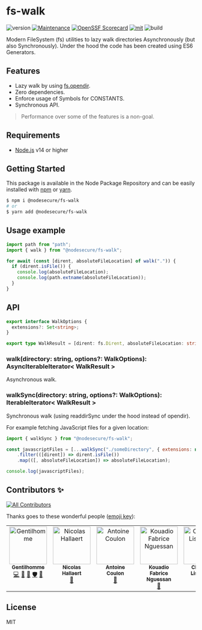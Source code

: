 # fs-walk

![version](https://img.shields.io/badge/dynamic/json.svg?style=for-the-badge&url=https://raw.githubusercontent.com/NodeSecure/fs-walk/master/package.json&query=$.version&label=Version)
[![Maintenance](https://img.shields.io/badge/Maintained%3F-yes-green.svg?style=for-the-badge)](https://github.com/NodeSecure/fs-walk/graphs/commit-activity)
[![OpenSSF
Scorecard](https://api.securityscorecards.dev/projects/github.com/NodeSecure/fs-walk/badge?style=for-the-badge)](https://api.securityscorecards.dev/projects/github.com/NodeSecure/fs-walk)
[![mit](https://img.shields.io/github/license/Naereen/StrapDown.js.svg?style=for-the-badge)](https://github.com/NodeSecure/fs-walk/blob/master/LICENSE)
![build](https://img.shields.io/github/actions/workflow/status/NodeSecure/fs-walk/node.js.yml?style=for-the-badge)

Modern FileSystem (fs) utilities to lazy walk directories Asynchronously (but also Synchronously). Under the hood the code has been created using ES6 Generators.

## Features

- Lazy walk by using [fs.opendir](https://nodejs.org/api/fs.html#fs_fspromises_opendir_path_options).
- Zero dependencies.
- Enforce usage of Symbols for CONSTANTS.
- Synchronous API.

> Performance over some of the features is a non-goal.

## Requirements

- [Node.js](https://nodejs.org/en/) v14 or higher

## Getting Started

This package is available in the Node Package Repository and can be easily installed with [npm](https://docs.npmjs.com/getting-started/what-is-npm) or [yarn](https://yarnpkg.com).

```bash
$ npm i @nodesecure/fs-walk
# or
$ yarn add @nodesecure/fs-walk
```

## Usage example

```js
import path from "path";
import { walk } from "@nodesecure/fs-walk";

for await (const [dirent, absoluteFileLocation] of walk(".")) {
  if (dirent.isFile()) {
    console.log(absoluteFileLocation);
    console.log(path.extname(absoluteFileLocation));
  }
}
```

## API

```ts
export interface WalkOptions {
  extensions?: Set<string>;
}

export type WalkResult = [dirent: fs.Dirent, absoluteFileLocation: string];
```

### walk(directory: string, options?: WalkOptions): AsyncIterableIterator< WalkResult >

Asynchronous walk.

### walkSync(directory: string, options?: WalkOptions): IterableIterator< WalkResult >

Synchronous walk (using readdirSync under the hood instead of opendir).

For example fetching JavaScript files for a given location:

```js
import { walkSync } from "@nodesecure/fs-walk";

const javascriptFiles = [...walkSync("./someDirectory", { extensions: new Set([".js"]) }))]
    .filter(([dirent]) => dirent.isFile())
    .map(([, absoluteFileLocation]) => absoluteFileLocation);

console.log(javascriptFiles);
```

## Contributors ✨

<!-- ALL-CONTRIBUTORS-BADGE:START - Do not remove or modify this section -->
[![All Contributors](https://img.shields.io/badge/all_contributors-5-orange.svg?style=flat-square)](#contributors-)
<!-- ALL-CONTRIBUTORS-BADGE:END -->

Thanks goes to these wonderful people ([emoji key](https://allcontributors.org/docs/en/emoji-key)):

<!-- ALL-CONTRIBUTORS-LIST:START - Do not remove or modify this section -->
<!-- prettier-ignore-start -->
<!-- markdownlint-disable -->
<table>
  <tbody>
    <tr>
      <td align="center" valign="top" width="14.28%"><a href="https://www.linkedin.com/in/thomas-gentilhomme/"><img src="https://avatars.githubusercontent.com/u/4438263?v=4?s=100" width="100px;" alt="Gentilhomme"/><br /><sub><b>Gentilhomme</b></sub></a><br /><a href="https://github.com/NodeSecure/fs-walk/commits?author=fraxken" title="Code">💻</a> <a href="https://github.com/NodeSecure/fs-walk/commits?author=fraxken" title="Documentation">📖</a> <a href="https://github.com/NodeSecure/fs-walk/pulls?q=is%3Apr+reviewed-by%3Afraxken" title="Reviewed Pull Requests">👀</a> <a href="#security-fraxken" title="Security">🛡️</a> <a href="https://github.com/NodeSecure/fs-walk/issues?q=author%3Afraxken" title="Bug reports">🐛</a></td>
      <td align="center" valign="top" width="14.28%"><a href="https://github.com/Rossb0b"><img src="https://avatars.githubusercontent.com/u/39910164?v=4?s=100" width="100px;" alt="Nicolas Hallaert"/><br /><sub><b>Nicolas Hallaert</b></sub></a><br /><a href="https://github.com/NodeSecure/fs-walk/commits?author=Rossb0b" title="Documentation">📖</a></td>
      <td align="center" valign="top" width="14.28%"><a href="https://dev.to/antoinecoulon"><img src="https://avatars.githubusercontent.com/u/43391199?v=4?s=100" width="100px;" alt="Antoine Coulon"/><br /><sub><b>Antoine Coulon</b></sub></a><br /><a href="#maintenance-antoine-coulon" title="Maintenance">🚧</a></td>
      <td align="center" valign="top" width="14.28%"><a href="https://github.com/fabnguess"><img src="https://avatars.githubusercontent.com/u/72697416?v=4?s=100" width="100px;" alt="Kouadio Fabrice Nguessan"/><br /><sub><b>Kouadio Fabrice Nguessan</b></sub></a><br /><a href="#maintenance-fabnguess" title="Maintenance">🚧</a></td>
      <td align="center" valign="top" width="14.28%"><a href="https://github.com/jochri3"><img src="https://avatars.githubusercontent.com/u/23065918?v=4?s=100" width="100px;" alt="Christian Lisangola"/><br /><sub><b>Christian Lisangola</b></sub></a><br /><a href="https://github.com/NodeSecure/fs-walk/commits?author=jochri3" title="Tests">⚠️</a></td>
    </tr>
  </tbody>
</table>

<!-- markdownlint-restore -->
<!-- prettier-ignore-end -->

<!-- ALL-CONTRIBUTORS-LIST:END -->

## License

MIT

